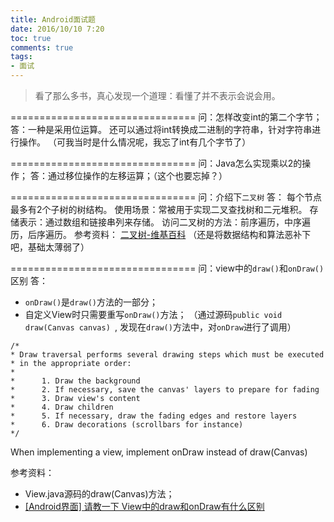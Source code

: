 ```yaml
---
title: Android面试题
date: 2016/10/10 7:20
toc: true
comments: true
tags:
- 面试
---
```

> 看了那么多书，真心发现一个道理：看懂了并不表示会说会用。

================================
问：怎样改变int的第二个字节；
答：一种是采用位运算。
   还可以通过将int转换成二进制的字符串，针对字符串进行操作。
   （可我当时是什么情况呢，我忘了int有几个字节了）


================================
问：Java怎么实现乘以2的操作；
答：通过移位操作的左移运算；（这个也要忘掉？）

================================
问：介绍下`二叉树`
答： 每个节点最多有2个子树的树结构。
    使用场景：常被用于实现二叉查找树和二元堆积。
    存储表示：通过数组和链接串列来存储。
    访问二叉树的方法：前序遍历，中序遍历，后序遍历。
参考资料： [二叉树-维基百科](https://zh.wikipedia.org/wiki/%E4%BA%8C%E5%8F%89%E6%A0%91)
（还是将数据结构和算法恶补下吧，基础太薄弱了）


================================
问：view中的`draw()`和`onDraw()`区别
答：
- `onDraw()`是`draw()`方法的一部分；
- 自定义View时只需要重写`onDraw()`方法；
  （通过源码`public void draw(Canvas canvas) `,
  发现在`draw()`方法中，对`onDraw`进行了调用）
 ```
/*
 * Draw traversal performs several drawing steps which must be executed
 * in the appropriate order:
 *
 *      1. Draw the background
 *      2. If necessary, save the canvas' layers to prepare for fading
 *      3. Draw view's content
 *      4. Draw children
 *      5. If necessary, draw the fading edges and restore layers
 *      6. Draw decorations (scrollbars for instance)
 */
```
When implementing a view, implement onDraw  instead of draw(Canvas)


参考资料：
- View.java源码的draw(Canvas)方法；
- [[Android界面] 请教一下 View中的draw和onDraw有什么区别](http://www.eoeandroid.com/thread-98648-1-1.html)